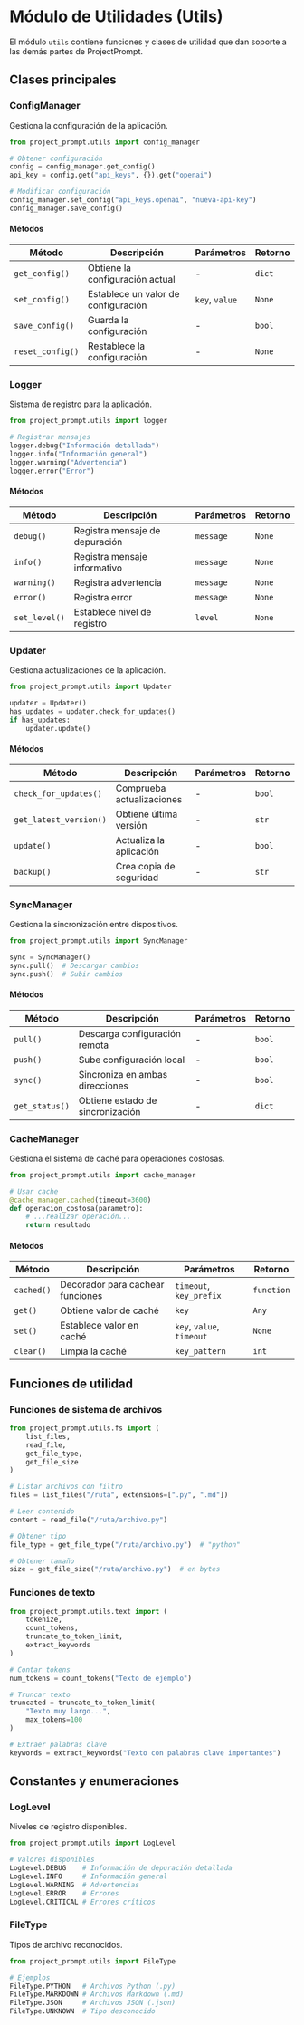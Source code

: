 # Módulo de Utilidades (Utils)

El módulo `utils` contiene funciones y clases de utilidad que dan soporte a las demás partes de ProjectPrompt.

## Clases principales

### ConfigManager

Gestiona la configuración de la aplicación.

```python
from project_prompt.utils import config_manager

# Obtener configuración
config = config_manager.get_config()
api_key = config.get("api_keys", {}).get("openai")

# Modificar configuración
config_manager.set_config("api_keys.openai", "nueva-api-key")
config_manager.save_config()
```

#### Métodos

| Método | Descripción | Parámetros | Retorno |
|--------|-------------|------------|---------|
| `get_config()` | Obtiene la configuración actual | - | `dict` |
| `set_config()` | Establece un valor de configuración | `key`, `value` | `None` |
| `save_config()` | Guarda la configuración | - | `bool` |
| `reset_config()` | Restablece la configuración | - | `None` |

### Logger

Sistema de registro para la aplicación.

```python
from project_prompt.utils import logger

# Registrar mensajes
logger.debug("Información detallada")
logger.info("Información general")
logger.warning("Advertencia")
logger.error("Error")
```

#### Métodos

| Método | Descripción | Parámetros | Retorno |
|--------|-------------|------------|---------|
| `debug()` | Registra mensaje de depuración | `message` | `None` |
| `info()` | Registra mensaje informativo | `message` | `None` |
| `warning()` | Registra advertencia | `message` | `None` |
| `error()` | Registra error | `message` | `None` |
| `set_level()` | Establece nivel de registro | `level` | `None` |

### Updater

Gestiona actualizaciones de la aplicación.

```python
from project_prompt.utils import Updater

updater = Updater()
has_updates = updater.check_for_updates()
if has_updates:
    updater.update()
```

#### Métodos

| Método | Descripción | Parámetros | Retorno |
|--------|-------------|------------|---------|
| `check_for_updates()` | Comprueba actualizaciones | - | `bool` |
| `get_latest_version()` | Obtiene última versión | - | `str` |
| `update()` | Actualiza la aplicación | - | `bool` |
| `backup()` | Crea copia de seguridad | - | `str` |

### SyncManager

Gestiona la sincronización entre dispositivos.

```python
from project_prompt.utils import SyncManager

sync = SyncManager()
sync.pull()  # Descargar cambios
sync.push()  # Subir cambios
```

#### Métodos

| Método | Descripción | Parámetros | Retorno |
|--------|-------------|------------|---------|
| `pull()` | Descarga configuración remota | - | `bool` |
| `push()` | Sube configuración local | - | `bool` |
| `sync()` | Sincroniza en ambas direcciones | - | `bool` |
| `get_status()` | Obtiene estado de sincronización | - | `dict` |

### CacheManager

Gestiona el sistema de caché para operaciones costosas.

```python
from project_prompt.utils import cache_manager

# Usar cache
@cache_manager.cached(timeout=3600)
def operacion_costosa(parametro):
    # ...realizar operación...
    return resultado
```

#### Métodos

| Método | Descripción | Parámetros | Retorno |
|--------|-------------|------------|---------|
| `cached()` | Decorador para cachear funciones | `timeout`, `key_prefix` | `function` |
| `get()` | Obtiene valor de caché | `key` | `Any` |
| `set()` | Establece valor en caché | `key`, `value`, `timeout` | `None` |
| `clear()` | Limpia la caché | `key_pattern` | `int` |

## Funciones de utilidad

### Funciones de sistema de archivos

```python
from project_prompt.utils.fs import (
    list_files,
    read_file,
    get_file_type,
    get_file_size
)

# Listar archivos con filtro
files = list_files("/ruta", extensions=[".py", ".md"])

# Leer contenido
content = read_file("/ruta/archivo.py")

# Obtener tipo
file_type = get_file_type("/ruta/archivo.py")  # "python"

# Obtener tamaño
size = get_file_size("/ruta/archivo.py")  # en bytes
```

### Funciones de texto

```python
from project_prompt.utils.text import (
    tokenize,
    count_tokens,
    truncate_to_token_limit,
    extract_keywords
)

# Contar tokens
num_tokens = count_tokens("Texto de ejemplo")

# Truncar texto
truncated = truncate_to_token_limit(
    "Texto muy largo...", 
    max_tokens=100
)

# Extraer palabras clave
keywords = extract_keywords("Texto con palabras clave importantes")
```

## Constantes y enumeraciones

### LogLevel

Niveles de registro disponibles.

```python
from project_prompt.utils import LogLevel

# Valores disponibles
LogLevel.DEBUG    # Información de depuración detallada
LogLevel.INFO     # Información general
LogLevel.WARNING  # Advertencias
LogLevel.ERROR    # Errores
LogLevel.CRITICAL # Errores críticos
```

### FileType

Tipos de archivo reconocidos.

```python
from project_prompt.utils import FileType

# Ejemplos
FileType.PYTHON   # Archivos Python (.py)
FileType.MARKDOWN # Archivos Markdown (.md)
FileType.JSON     # Archivos JSON (.json)
FileType.UNKNOWN  # Tipo desconocido
```
